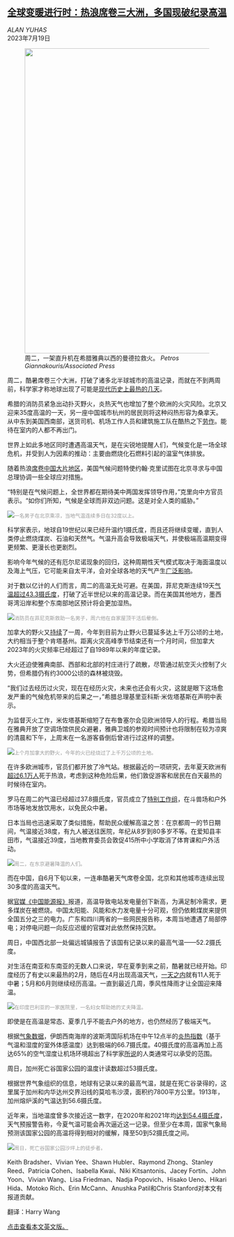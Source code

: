 <!--1689750422000-->
[全球变暖进行时：热浪席卷三大洲，多国现破纪录高温](https://cn.nytimes.com/climate/20230719/extreme-heat-wave-us-europe-asia/)
------

<address>ALAN YUHAS</address><time pudate="2023-07-19 02:43:33" datetime="2023-07-19 02:43:33">2023年7月19日</time><figure><img src="https://images.weserv.nl/?url=static01.nyt.com/images/2023/07/18/multimedia/18world-heat-01-pcmg/18world-heat-01-pcmg-master1050.jpg" width="1050" height="700"><figcaption>周二，一架直升机在希腊雅典以西的曼德拉救火。 <cite>Petros Giannakouris/Associated Press</cite></figcaption></figure><section><p>周二，酷暑席卷三个大洲，打破了诸多北半球城市的高温记录，而就在不到两周前，科学家才称地球出现了可能是<a href="https://www.nytimes.com/2023/07/06/climate/climate-change-record-heat.html">现代历史上最热的几天</a>。</p><p>希腊的消防员紧急出动扑灭野火，炎热天气也增加了整个欧洲的火灾风险。北京又迎来35度高温的一天，另一座中国城市杭州的居民则将这种闷热形容为桑拿天。从中东到美国西南部，送货司机、机场工作人员和建筑施工队在酷热之下<a href="https://www.nytimes.com/2023/07/18/world/europe/heat-workers-europe-italy.html">劳作</a>。能待在室内的人都不再出门。</p><p>世界上如此多地区同时遭遇高温天气，是在尖锐地提醒人们，气候变化是一场全球危机，并受到人为因素的推动：主要由燃烧化石燃料引起的温室气体排放。</p><p>随着热浪<a href="https://cn.nytimes.com/china/20230719/china-heat-kerry/">席卷中国大片地区</a>，美国气候问题特使约翰·克里试图在北京寻求与中国总理协调一些全球应对措施。</p><p>“特别是在气候问题上，全世界都在期待美中两国发挥领导作用，”克里向中方官员表示。“如你们所知，气候是全球而非双边问题。这是对全人类的威胁。”</p><p><img src="https://images.weserv.nl/?url=static01.nyt.com/images/2023/07/18/multimedia/18world-heat-02-btjf/18world-heat-02-btjf-master1050.jpg"><small style="color: #999;">一名男子在北京乘凉，当地气温连续多日在32度以上。</small></p><p>科学家表示，地球自19世纪以来已经升温约1摄氏度，而且还将继续变暖，直到人类停止燃烧煤炭、石油和天然气。气温升高会导致极端天气，并使极端高温期变得更频繁、更漫长也更剧烈。</p><p>影响今年气候的还有厄尔尼诺现象的回归，这种周期性天气模式取决于海面温度以及海上气压，它可能来自太平洋，会对全球各地的天气产生<a href="https://www.nytimes.com/article/what-is-la-nina-el-nino.html">广泛影响</a>。</p><p>对于数以亿计的人们而言，周二的高温无处可避。在美国，菲尼克斯连续19天<a href="https://www.nytimes.com/live/2023/07/18/world/heat-wave-us-europe-weather#phoenix-heat-record">气温超过43.3摄氏度</a>，打破了近半世纪以来的高温记录。而在美国其他地方，墨西哥湾沿岸和整个东南部地区预计将会更加湿热。</p><p><img src="https://images.weserv.nl/?url=static01.nyt.com/images/2023/07/18/multimedia/18world-heat-03-qvhz/18world-heat-03-qvhz-master1050.jpg"><small style="color: #999;">消防员在菲尼克斯救助一名男子，周六他在自家屋顶干活后晕倒。</small></p><p>加拿大的野火又<a href="https://www.nytimes.com/interactive/2023/07/18/climate/canada-record-wildfires.html">持续</a>了一周，今年到目前为止野火已蔓延多达上千万公顷的土地，大约相当于整个肯塔基州。距离火灾高峰季节结束还有一个月时间，但加拿大2023年的火灾频率已经超过了自1989年以来的年度记录。</p><p>大火还迫使雅典南部、西部和北部的村庄进行了疏散，尽管通过航空灭火控制了火势，但希腊仍有约3000公顷的森林被烧毁。</p><p>“我们过去经历过火灾，现在在经历火灾，未来也还会有火灾，这就是眼下这场愈发严重的气候危机带来的后果之一，”希腊总理基里亚科斯·米佐塔基斯在声明中表示。</p><p>为监督灭火工作，米佐塔基斯缩短了在布鲁塞尔会见欧洲领导人的行程。希腊当局在雅典开放了空调场馆供民众避暑，雅典卫城的参观时间预计也将限制在较为凉爽的清晨和下午，上周末在一名游客昏倒后曾进行过这样的调整。</p><p><img src="https://images.weserv.nl/?url=static01.nyt.com/images/2023/07/18/multimedia/18world-heat-04-vkcg/18world-heat-04-vkcg-master1050.jpg"><small style="color: #999;">上个月加拿大的野火，今年的火已经烧过了上千万公顷的土地。</small></p><p>在许多欧洲城市，官员们都开放了冷气站。根据最近的一项研究，去年夏天欧洲有<a href="https://www.nytimes.com/2023/07/10/climate/heat-waves-europe-deaths.html">超过6.1万人</a>死于热浪，考虑到这种危险后果，他们敦促游客和居民在白天最热的时候待在室内。</p><p>罗马在周二的气温已经超过37.8摄氏度，官员成立了<a rel="noopener noreferrer" target="_blank" href="https://romamobilita.it/en/media/pp/record-heat-city-civil-defenses-plan">特别工作组</a>，在斗兽场和户外市场等地发放饮用水，以免民众中暑。</p><p>日本当局也迅速采取了类似措施，帮助民众缓解高温之苦：在京都周一的节日期间，气温接近38度，有九人被送往医院，年纪从8岁到80多岁不等。在爱知县丰田市，气温接近39度，当地教育委员会敦促415所中小学取消了体育课和户外活动。</p><p><img src="https://images.weserv.nl/?url=static01.nyt.com/images/2023/07/18/multimedia/18world-heat-05-vtkp/18world-heat-05-vtkp-master1050.jpg"><small style="color: #999;">周二，在东京避暑降温的人们。</small></p><p>而在中国，自6月下旬以来，一连串酷暑天气席卷全国，北京和其他城市连续出现30多度的高温天气。</p><p>据<a rel="noopener noreferrer" target="_blank" href="https://mp.weixin.qq.com/s/n2GoRFK9o53v08w6NbaZKw">官媒《中国能源报》</a>报道，高温导致电站发电量创下新高，为满足制冷需求，更多煤炭在被燃烧。中国太阳能、风能和水力发电量十分可观，但仍依赖煤炭来提供全国五分之三的电力。广东和四川两省的一些网民报告称，本周当地遭遇了局部停电；对停电问题一向反应迟缓的官媒对此依然保持沉默。</p><p>周日，中国西北部一处偏远城镇报告了该国有记录以来的最高气温——52.2摄氏度。</p><p>对生活在南亚和东南亚的无数人口来说，早在夏季到来之前，酷暑就已经开始。印度经历了有史以来最热的2月，随后在4月出现高温天气，<a href="https://www.nytimes.com/2023/04/18/climate/extreme-heat.html">一天之内</a>就有11人死于中暑；5月和6月则继续经历高温。一直到最近几周，季风性降雨才让全国迎来降温。</p><p><img src="https://images.weserv.nl/?url=static01.nyt.com/images/2023/07/18/multimedia/18world-heat-07-kpvl/18world-heat-07-kpvl-master1050.jpg"><small style="color: #999;">在印度巴利亚的一家医院里，一名妇女帮助她的丈夫降温。</small></p><p>即使是在高温是常态、夏季几乎不能去户外的地方，也仍然经历了极端天气。</p><p>根据<a rel="noopener noreferrer" target="_blank" href="https://www.weather.gov/wrh/timeseries?site=OIBP&hours=72">气象数据</a>，伊朗西南海岸的波斯湾国际机场在中午12点半的<a href="https://www.nytimes.com/article/what-is-the-heat-index.html" title="Link: https://www.nytimes.com/article/what-is-the-heat-index.html">炎热指数</a>（基于气温和湿度的室外体感温度）达到极端的66.7摄氏度。40摄氏度的高温再加上高达65%的空气湿度让机场环境超出了科学家<a rel="noopener noreferrer" target="_blank" href="https://theconversation.com/how-hot-is-too-hot-for-the-human-body-our-lab-found-heat-humidity-gets-dangerous-faster-than-many-people-realize-185593">所说</a>的人类通常可以承受的范围。</p><p>周日，加州死亡谷国家公园的温度计读数超过53摄氏度。</p><p>根据世界气象组织的信息，地球有记录以来的最高气温，就是在死亡谷录得的，这里属于加州和内华达州交界沿线的莫哈韦沙漠，面积约7800平方公里。1913年，加州熔炉溪的气温达到56.6摄氏度。</p><p>近年来，当地温度曾多次接近这一数字，在2020年和2021年均<a href="https://www.nytimes.com/2021/07/10/us/west-heat-wave-death-valley.html">达到54.4摄氏度</a>，天气预报警告称，今夏气温可能会再次逼近这一记录。但至少在本周，国家气象局预测该国家公园的高温将得到相对的缓解，降至50到52摄氏度之间。</p><p><img src="https://images.weserv.nl/?url=static01.nyt.com/images/2023/07/18/multimedia/18world-heat-08-mpvg/18world-heat-08-mpvg-master1050.jpg"><small style="color: #999;">周日，死亡谷国家公园沙坪上的徒步者。</small></p></section><footer><p>Keith Bradsher、Vivian Yee、Shawn Hubler、Raymond Zhong、Stanley Reed、Patricia Cohen、Isabella Kwai、Niki Kitsantonis、Jacey Fortin、John Yoon、Vivian Wang、Lisa Friedman、Nadja Popovich、Hisako Ueno、Hikari Hida、Motoko Rich、Erin McCann、Anushka Patil和Chris Stanford对本文有报道贡献。</p><p>翻译：Harry Wang</p><p><a rel="nofollow" target="_blank" href="https://www.nytimes.com/2023/07/18/world/extreme-heat-wave-us-europe-asia.html">点击查看本文英文版。</a></p></footer>
